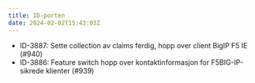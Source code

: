 ```yaml
---
title: ID-porten
date: 2024-02-02T15:43:03Z
---
```


- ID-3887: Sette collection av claims ferdig, hopp over client BigIP F5 IE (#940)
- ID-3886: Feature switch hopp over kontaktinformasjon for F5BIG-IP-sikrede klienter (#939)
